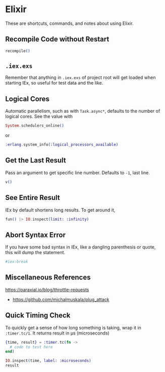 # Elixir

These are shortcuts, commands, and notes about using Elixir.

## Recompile Code without Restart

```elixir
recompile()
```

## `.iex.exs`

Remember that anything in `.iex.exs` of project root will get loaded when
starting IEx, so useful for test data and the like.

## Logical Cores

Automatic parallelism, such as with `Task.async*`, defaults to the number of
logical cores. See the value with
```elixir
System.schedulers_online()
```
or
```elixir
:erlang.system_info(:logical_processors_available)
```

## Get the Last Result

Pass an argument to get specific line number. Defaults to `-1`, last line.
```elixir
v()
```

## See Entire Result

IEx by default shortens long results. To get around it,
```elixir
fun() |> IO.inspect(limit: :infinity)
```

## Abort Syntax Error

If you have some bad syntax in IEx, like a dangling parenthesis or quote, this
will dump the statement.
```elixir
#iex:break
```

## Miscellaneous References

https://paraxial.io/blog/throttle-requests
  - https://github.com/michalmuskala/plug_attack

## Quick Timing Check

To quickly get a sense of how long something is taking, wrap it in
`:timer.tc/1`. It returns result in μs (microseconds)

```elixir
{time, result} = :timer.tc(fn ->
  # code to test here
end)

IO.inspect(time, label: :microseconds)
result
```
